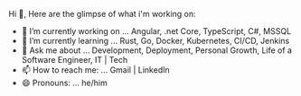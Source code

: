 Hi 👋, Here are the glimpse of what i'm working on:

- 🔭 I’m currently working on ... Angular, .net Core, TypeScript, C#, MSSQL
- 🌱 I’m currently learning ... Rust, Go, Docker, Kubernetes, CI/CD, Jenkins
- 💬 Ask me about ... Development, Deployment, Personal Growth, Life of a Software Engineer, IT | Tech
- 📫 How to reach me: ... <a href="mailto:kumarsachinguri@gmail.com" style="text-decoration: none;">Gmail</a> | <a href="https://www.linkedin.com/in/sachin-guri/" style="text-decoration: none;">LinkedIn</a>
- 😄 Pronouns: ... he/him
